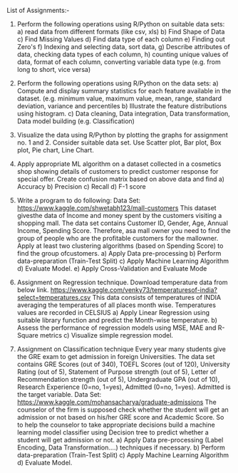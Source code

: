 List of Assignments:- 

1. Perform the following operations using R/Python on suitable data sets: a) read data from different formats (like csv, xls) b) Find Shape of Data c) Find Missing Values d) Find data type of each column e) Finding out Zero's f) Indexing and selecting data, sort data,
g) Describe attributes of data, checking data types of each column,
h) counting unique values of data, format of each column, converting variable data type (e.g. from long to short, vice versa)

2. Perform the following operations using R/Python on the data sets: a) Compute and display summary statistics for each feature available in the dataset. (e.g. minimum value, maximum value, mean, range, standard deviation, variance and percentiles b) Illustrate the feature distributions using histogram. c) Data cleaning, Data integration, Data transformation, Data model building (e.g. Classification)

3. Visualize the data using R/Python by plotting the graphs for assignment no. 1 and 2. Consider suitable data set. Use Scatter plot, Bar plot, Box plot, Pie chart, Line Chart.

4. Apply appropriate ML algorithm on a dataset collected in a cosmetics shop showing details of customers to predict customer response for special offer.
Create confusion matrix based on above data and find a) Accuracy b) Precision c) Recall d) F-1 score

5. Write a program to do following:
Data Set: https://www.kaggle.com/shwetabh123/mall-customers This dataset givesthe data of Income and money spent by the customers visiting a shopping mall. The data set contains Customer ID, Gender, Age, Annual Income, Spending Score. Therefore, asa mall owner you need to find the group of people who are the profitable customers for the mallowner. Apply at least two clustering algorithms (based on Spending Score) to find the group ofcustomers. a) Apply Data pre-processing
b) Perform data-preparation (Train-Test Split) c) Apply Machine Learning Algorithm d) Evaluate Model. e) Apply Cross-Validation and Evaluate Mode

6. Assignment on Regression technique.
Download temperature data from below link. https://www.kaggle.com/venky73/temperaturesof-india?select=temperatures.csv This data consists of temperatures of INDIA averaging the temperatures of all places month wise. Temperatures values are recorded in CELSIUS
a) Apply Linear Regression using suitable library function and predict the Month-wise temperature. b) Assess the performance of regression models using MSE, MAE and R-Square metrics c) Visualize simple regression model.

7. Assignment on Classification technique Every year many students give the GRE exam to get admission in foreign Universities. The data set contains GRE Scores (out of 340), TOEFL Scores (out of 120), University Rating (out of 5), Statement of Purpose strength (out of 5), Letter of Recommendation strength (out of 5), Undergraduate GPA (out of 10), Research Experience (0=no, 1=yes), Admitted (0=no, 1=yes). Admitted is the target variable.
Data Set: https://www.kaggle.com/mohansacharya/graduate-admissions The counselor of the firm is supposed check whether the student will get an admission or not based on his/her GRE score and Academic Score. So to help the counselor to take appropriate decisions build a machine learning model classifier using Decision tree to predict whether a student will get admission or not. a) Apply Data pre-processing (Label Encoding, Data Transformation….) techniques if necessary.
b) Perform data-preparation (Train-Test Split) c) Apply Machine Learning Algorithm d) Evaluate Model.

